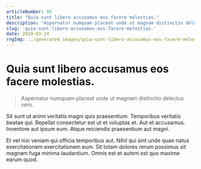 ```yaml
---
articleNumber: 95
title: "Quia sunt libero accusamus eos facere molestias."
description: "Aspernatur numquam placeat unde ut magnam distinctio delectus vero."
slug: 'quia-sunt-libero-accusamus-eos-facere-molestias.'
date: 2019-03-24
rngImg: ../generated_images/quia-sunt-libero-accusamus-eos-facere-molestias..jpg
---
```


# Quia sunt libero accusamus eos facere molestias.

> Aspernatur numquam placeat unde ut magnam distinctio delectus vero.

Sit sunt ut animi veritatis magni quis praesentium. Temporibus veritatis beatae qui. Repellat consectetur est ut et voluptas et. Aut et accusamus. Inventore aut ipsum eum. Atque reiciendis praesentium aut magni.
 Et vel nisi veniam qui officia temporibus aut. Nihil qui sint unde quae natus exercitationem exercitationem eum. Sit totam dolores rerum possimus sit magnam fuga minima laudantium. Omnis est et autem est quo maxime earum quod.
